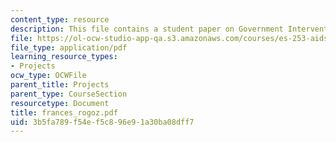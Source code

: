```yaml
---
content_type: resource
description: This file contains a student paper on Government Intervention.
file: https://ol-ocw-studio-app-qa.s3.amazonaws.com/courses/es-253-aids-and-poverty-in-africa-spring-2005/3b5fa789f54ef5c896e91a30ba08dff7_frances_rogoz.pdf
file_type: application/pdf
learning_resource_types:
- Projects
ocw_type: OCWFile
parent_title: Projects
parent_type: CourseSection
resourcetype: Document
title: frances_rogoz.pdf
uid: 3b5fa789-f54e-f5c8-96e9-1a30ba08dff7
---
```

